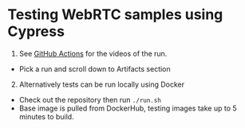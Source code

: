 # Testing WebRTC samples using Cypress

1. See [GitHub Actions](https://github.com/olgaivolga/demo-test/actions/runs/1950748572) for the videos of the run.

- Pick a run and scroll down to Artifacts section

2. Alternatively tests can be run locally using Docker

- Check out the repository then run `./run.sh`
- Base image is pulled from DockerHub, testing images take up to 5 minutes to build.

